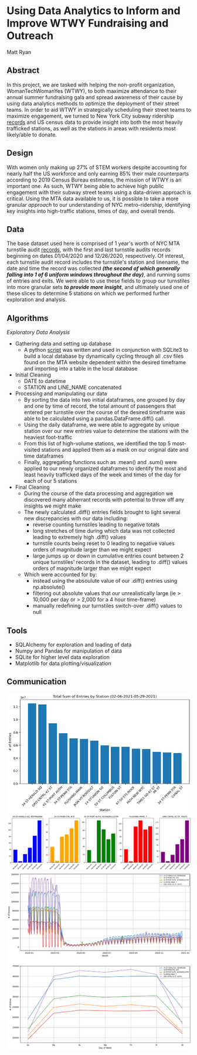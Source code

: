 # Using Data Analytics to Inform and Improve WTWY Fundraising and Outreach
Matt Ryan

## Abstract

In this project, we are tasked with helping the non-profit organization, WomanTechWomanYes (WTWY), to both maximize attendance to their annual summer fundraising gala and spread awareness of their cause by using data analytics methods to optimize the deployment of their street teams. In order to aid WTWY in strategically scheduling their street teams to maximize engagement, we turned to New York City subway ridership [records](http://web.mta.info/developers/turnstile.html) and US census data to provide insight into both the most heavily trafficked stations, as well as the stations in areas with residents most likely/able to donate. 


## Design
With women only making up 27% of STEM workers despite accounting for nearly half the US workforce and only earning 85% their male counterparts according to 2019 Census Bureau estimates, the mission of WTWY is an important one. As such, WTWY being able to achieve high public engagement with their subway street teams using a data-driven approach is critical. Using the MTA data available to us, it is possible to take a more granular *approach* to our understanding of NYC metro-ridership, identifying key insights into high-traffic stations, times of day, and overall trends.


## Data

The base dataset used here is comprised of 1 year's worth of NYC MTA turnstile audit [records](http://web.mta.info/developers/turnstile.html), with the first and last turnstile audits records beginning on dates 01/04/2020 and 12/26/2020, respectively. Of interest, each turnstile audit record includes the turnstile's station and linename, the date and time the record was collected ***(the second of which generally falling into 1 of 6 uniform windows throughout the day)***, and running sums of entries and exits. We were able to use these fields to group our turnstiles into more granular sets ***to provide more insight***, and ultimately used one of these slices to determine 5 stations on which we performed further exploration and analysis.

## Algorithms

*Exploratory Data Analysis*
* Gathering data and setting up database
	* A python [script](https://github.com/maneaterrbug/WTWY_metro_project_MR/blob/master/build_mta_db.py) was written and used in conjunction with SQLite3 to build a local database by dynamically cycling through all .csv files found on the MTA website dependent within the desired timeframe and importing into a table in the local database
* Initial Cleaning
	* DATE to datetime
	* STATION and LINE_NAME concatenated
* Processing and manipulating our data 
	* By sorting the data into two initial dataframes, one grouped by day and one by time of record, the total amount of passengers that entered per turnstile over the course of the desired timeframe was able to be calculated using a pandas.DataFrame.diff() call. 
	* Using the daily dataframe, we were able to aggregate by unique station over our new entries value to determine the stations with the heaviest foot-traffic
	* From this list of high-volume stations, we identified the top 5 most-visited stations and applied them as a mask on our original date and time dataframes
	* Finally, aggregating functions such as .mean() and .sum() were applied to our newly organized dataframes to identify the most and least heavily trafficked days of the week and times of the day for each of our 5 stations
* Final Cleaning
	* During the course of the data processing and aggregation we discovered many abherrant records with potential to throw off any insights we might make
	* The newly calculated .diff() entries fields brought to light several new discrepancies with our data including:
		* reverse counting turnstiles leading to negative totals
		* long stretches of time during which data was not collected leading to extremely high .diff() values
		* turnstile counts being reset to 0 leading to negative values orders of magnitude larger than we might expect
		* large jumps up or down in cumulative entries count between 2 unique turnstiles' records in the dataset, leading to .diff() values orders of magnitude larger than we might expect
	* Which were accounted for by:
		* instead using the absoulute value of our .diff() entries using np.absolute()
		* filtering out absolute values that our unrealistically large (ie > 10,000 per day or > 2,000 for a 4 hour time-frame)
		* manually redefining our turnstiles switch-over .diff() values to null


## Tools

* SQLAlchemy for exploration and loading of data
* Numpy and Pandas for manipulation of data
* SQLite for higher level data exploration
* Matplotlib for data plotting/visualization

## Communication

![](../figs/tot_sum_by_stat.png)
![](../figs/hourly_by_stn.png)
![](../figs/fig_subplot.png)
